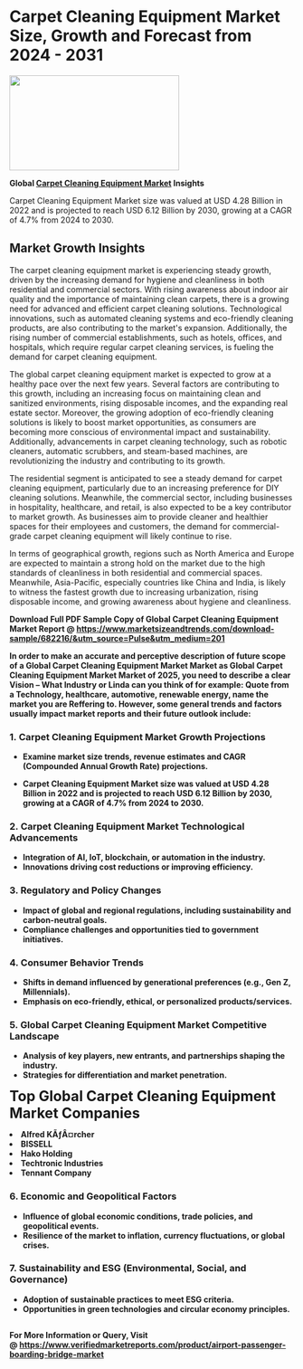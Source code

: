 <H1>Carpet Cleaning Equipment Market Size, Growth and Forecast from 2024 - 2031</H1><img class="aligncenter size-medium wp-image-584254" src="https://thirdeyenews.in/wp-content/uploads/2024/09/Global-Market-Research-300x168.jpeg" alt="" width="300" height="168" /><p><strong>Global&nbsp;<a href="https://www.marketsizeandtrends.com/download-sample/682216/&amp;utm_source=Pulse&amp;utm_medium=201">Carpet Cleaning Equipment Market</a> Insights</strong></p><p>Carpet Cleaning Equipment Market size was valued at USD 4.28 Billion in 2022 and is projected to reach USD 6.12 Billion by 2030, growing at a CAGR of 4.7% from 2024 to 2030.</p><p><h2>Market Growth Insights</h2> <p>The carpet cleaning equipment market is experiencing steady growth, driven by the increasing demand for hygiene and cleanliness in both residential and commercial sectors. With rising awareness about indoor air quality and the importance of maintaining clean carpets, there is a growing need for advanced and efficient carpet cleaning solutions. Technological innovations, such as automated cleaning systems and eco-friendly cleaning products, are also contributing to the market's expansion. Additionally, the rising number of commercial establishments, such as hotels, offices, and hospitals, which require regular carpet cleaning services, is fueling the demand for carpet cleaning equipment.</p> <p><strong></strong></p> <p>The global carpet cleaning equipment market is expected to grow at a healthy pace over the next few years. Several factors are contributing to this growth, including an increasing focus on maintaining clean and sanitized environments, rising disposable incomes, and the expanding real estate sector. Moreover, the growing adoption of eco-friendly cleaning solutions is likely to boost market opportunities, as consumers are becoming more conscious of environmental impact and sustainability. Additionally, advancements in carpet cleaning technology, such as robotic cleaners, automatic scrubbers, and steam-based machines, are revolutionizing the industry and contributing to its growth.</p> <p>The residential segment is anticipated to see a steady demand for carpet cleaning equipment, particularly due to an increasing preference for DIY cleaning solutions. Meanwhile, the commercial sector, including businesses in hospitality, healthcare, and retail, is also expected to be a key contributor to market growth. As businesses aim to provide cleaner and healthier spaces for their employees and customers, the demand for commercial-grade carpet cleaning equipment will likely continue to rise.</p> <p>In terms of geographical growth, regions such as North America and Europe are expected to maintain a strong hold on the market due to the high standards of cleanliness in both residential and commercial spaces. Meanwhile, Asia-Pacific, especially countries like China and India, is likely to witness the fastest growth due to increasing urbanization, rising disposable income, and growing awareness about hygiene and cleanliness.</p> <p><strong></p><p><span class=""><strong>Download Full PDF Sample Copy of Global Carpet Cleaning Equipment Market Report</strong> @ <a href="https://www.marketsizeandtrends.com/download-sample/682216/&amp;utm_source=Pulse&amp;utm_medium=201" target="_blank">https://www.marketsizeandtrends.com/download-sample/682216/&amp;utm_source=Pulse&amp;utm_medium=201</a></span></p><p>In order to make an accurate and perceptive description of future scope of a Global&nbsp;Carpet Cleaning Equipment Market Market as Global&nbsp;Carpet Cleaning Equipment Market Market of 2025, you need to describe a clear Vision &ndash; What Industry or Linda can you think of for example: Quote from a Technology, healthcare, automotive, renewable energy, name the market you are Reffering to. However, some general trends and factors usually impact market reports and their future outlook include:</p><h3>1.&nbsp;<strong>Carpet Cleaning Equipment Market Growth Projections</strong></h3><ul><li>Examine market size trends, revenue estimates and CAGR (Compounded Annual Growth Rate) projections.</li><li><p>Carpet Cleaning Equipment Market size was valued at USD 4.28 Billion in 2022 and is projected to reach USD 6.12 Billion by 2030, growing at a CAGR of 4.7% from 2024 to 2030.</p></li></ul><h3>2.&nbsp;<strong>Carpet Cleaning Equipment Market Technological Advancements</strong></h3><ul><li>Integration of AI, IoT, blockchain, or automation in the industry.</li><li>Innovations driving cost reductions or improving efficiency.</li></ul><h3>3.&nbsp;<strong>Regulatory and Policy Changes</strong></h3><ul><li>Impact of global and regional regulations, including sustainability and carbon-neutral goals.</li><li>Compliance challenges and opportunities tied to government initiatives.</li></ul><h3>4.&nbsp;<strong>Consumer Behavior Trends</strong></h3><ul><li>Shifts in demand influenced by generational preferences (e.g., Gen Z, Millennials).</li><li>Emphasis on eco-friendly, ethical, or personalized products/services.</li></ul><h3>5.&nbsp;<strong>Global Carpet Cleaning Equipment Market Competitive Landscape</strong></h3><ul><li>Analysis of key players, new entrants, and partnerships shaping the industry.</li><li>Strategies for differentiation and market penetration.</li></ul><p data-pm-slice="1 1 []"><span style="color: inherit; font-family: inherit; font-size: 25px;">Top Global Carpet Cleaning Equipment Market Companies</span></p><div class="" data-test-id=""><p><li>Alfred KÃƒÂ¤rcher</li><li> BISSELL</li><li> Hako Holding</li><li> Techtronic Industries</li><li> Tennant Company</li></p></div><h3>6.&nbsp;<strong>Economic and Geopolitical Factors</strong></h3><ul><li>Influence of global economic conditions, trade policies, and geopolitical events.</li><li>Resilience of the market to inflation, currency fluctuations, or global crises.</li></ul><h3>7.&nbsp;<strong>Sustainability and ESG (Environmental, Social, and Governance)</strong></h3><ul><li>Adoption of sustainable practices to meet ESG criteria.</li><li>Opportunities in green technologies and circular economy principles.</li></ul><h2><strong style="font-size: 14px;">For More Information or Query, Visit @&nbsp;</strong><a style="background-color: #ffffff; font-size: 14px;" href="https://www.marketsizeandtrends.com/report/carpet-cleaning-equipment-market/" target="_blank">https://www.verifiedmarketreports.com/product/airport-passenger-boarding-bridge-market</a></h2>
